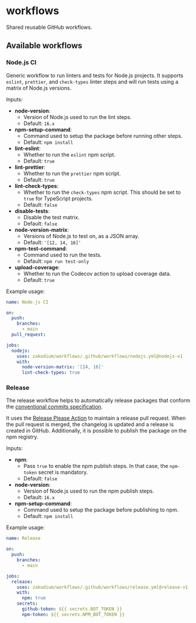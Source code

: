 # workflows

Shared reusable GitHub workflows.

## Available workflows

### Node.js CI

Generic workflow to run linters and tests for Node.js projects. It supports `eslint`,
`prettier`, and `check-types` linter steps and will run tests using a matrix of
Node.js versions.

Inputs:

* **node-version**:
  * Version of Node.js used to run the lint steps.
  * Default: `16.x`
* **npm-setup-command**:
  * Command used to setup the package before running other steps.
  * Default: `npm install`
* **lint-eslint**:
  * Whether to run the `eslint` npm script.
  * Default: `true`
* **lint-prettier**:
  * Whether to run the `prettier` npm script.
  * Default: `true`
* **lint-check-types**:
  * Whether to run the `check-types` npm script. This should be set to `true`
    for TypeScript projects.
  * Default: `false`
* **disable-tests**:
  * Disable the test matrix.
  * Default: `false`
* **node-version-matrix**:
  * Versions of Node.js to test on, as a JSON array.
  * Default: `'[12, 14, 16]'`
* **npm-test-command**:
  * Command used to run the tests.
  * Default: `npm run test-only`
* **upload-coverage**:
  * Whether to run the Codecov action to upload coverage data.
  * Default: `true`

Example usage:

```yml
name: Node.js CI

on:
  push:
    branches:
      - main
  pull_request:

jobs:
  nodejs:
    uses: zakodium/workflows/.github/workflows/nodejs.yml@nodejs-v1
    with:
      node-version-matrix: '[14, 16]'
      lint-check-types: true
```

### Release

The release workflow helps to automatically release packages that conform the
[conventional commits specification](https://www.conventionalcommits.org/en/v1.0.0/).

It uses the [Release Please Action](https://github.com/google-github-actions/release-please-action#release-please-action)
to maintain a release pull request. When the pull request is merged, the changelog
is updated and a release is created in GitHub. Additionally, it is possible to
publish the package on the npm registry.

Inputs:

* **npm**:
  * Pass `true` to enable the npm publish steps. In that case, the `npm-token`
    secret is mandatory.
  * Default: `false`
* **node-version**:
  * Version of Node.js used to run the npm publish steps.
  * Default: `16.x`
* **npm-setup-command**:
  * Command used to setup the package before publishing to npm.
  * Default: `npm install`

Example usage:

````yml
name: Release

on:
  push:
    branches:
      - main

jobs:
  release:
    uses: zakodium/workflows/.github/workflows/release.yml@release-v1
    with:
      npm: true
    secrets:
      github-token: ${{ secrets.BOT_TOKEN }}
      npm-token: ${{ secrets.NPM_BOT_TOKEN }}
````
